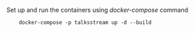 Set up and run the containers using _docker-compose_ command

        docker-compose -p talksstream up -d --build